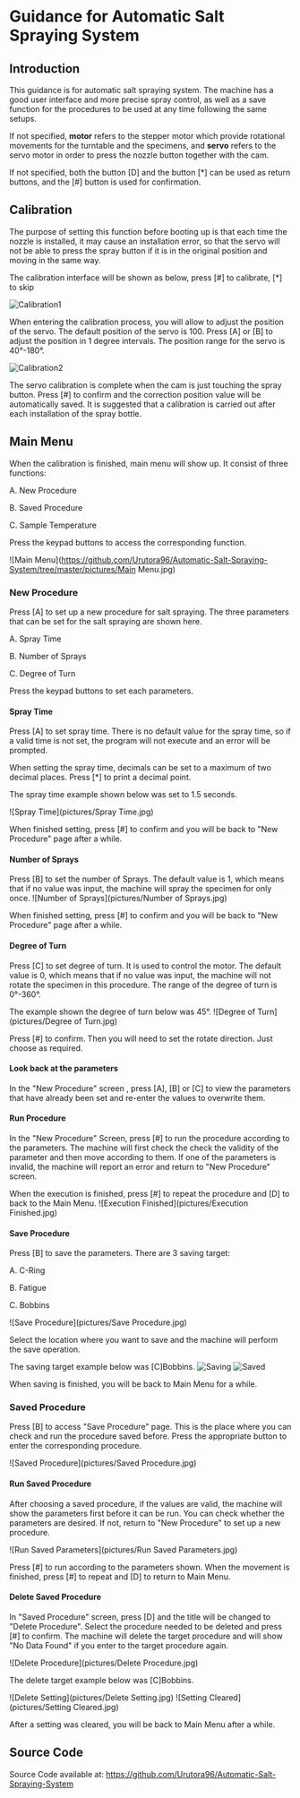 # Guidance for Automatic Salt Spraying System

## Introduction

This guidance is for automatic salt spraying system. The machine has a good user interface and more precise spray control, as well as a save function for the procedures to be used at any time following the same setups.

If not specified, **motor** refers to the stepper motor which provide rotational movements for the turntable and the specimens, and **servo** refers to the servo motor in order to press the nozzle button together with the cam.

If not specified, both the button [D]  and the button [*] can be used as return buttons, and the [#] button is used for confirmation.

## Calibration

The purpose of setting this function before booting up is that each time the nozzle is installed, it may cause an installation error, so that the servo will not be able to press the spray button if it is in the original position and moving in the same way.

The calibration interface will be shown as below, press [#] to calibrate, [*] to skip

![Calibration1](https://github.com/Urutora96/Automatic-Salt-Spraying-System/tree/master/pictures/Calibration1.jpg)

When entering the calibration process, you will allow to adjust the position of the servo. The default position of the servo is 100. Press [A] or [B] to adjust the position in 1 degree intervals. The position range for the servo is 40°-180°.

![Calibration2](https://github.com/Urutora96/Automatic-Salt-Spraying-System/tree/master/pictures/Calibration2.jpg)

The servo calibration is complete when the cam is just touching the spray button. Press [#] to confirm and the correction position value will be automatically saved. It is suggested that a calibration is carried out after each installation of the spray bottle.

## Main Menu

When the calibration is finished, main menu will show up. It consist of three functions:

A. New Procedure

B. Saved Procedure

C. Sample Temperature

Press the keypad buttons to access the corresponding function.

![Main Menu](https://github.com/Urutora96/Automatic-Salt-Spraying-System/tree/master/pictures/Main Menu.jpg)

### New Procedure

Press [A] to set up a new procedure for salt spraying. The three parameters that can be set for the salt spraying are shown here.

A. Spray Time

B. Number of Sprays

C. Degree of Turn

Press the keypad buttons to set each parameters.

#### Spray Time

Press [A] to set spray time. There is no default value for the spray time, so if a valid time is not set, the program will not execute and an error will be prompted.

When setting the spray time, decimals can be set to a maximum of two decimal places. Press [*] to print a decimal point.

The spray time example shown below was set to 1.5 seconds.

![Spray Time](pictures/Spray Time.jpg)

When finished setting, press [#] to confirm and you will be back to "New Procedure" page after a while.

#### Number of Sprays

Press [B] to set the number of Sprays. The default value is 1, which means that if no value was input, the machine will spray the specimen for only once.
![Number of Sprays](pictures/Number of Sprays.jpg)

When finished setting, press [#] to confirm and you will be back to "New Procedure" page after a while.

#### Degree of Turn

Press [C] to set degree of turn. It is used to control the motor. The default value is 0, which means that if no value was input, the machine will not rotate the specimen in this procedure. The range of the degree of turn is 0°-360°.

The example shown the degree of turn below was 45°.
![Degree of Turn](pictures/Degree of Turn.jpg)

Press [#] to confirm. Then you will need to set the rotate direction. Just choose as required.

#### Look back at the parameters

In the "New Procedure" screen , press [A], [B] or [C] to view the parameters that have already been set and re-enter the values to overwrite them.

#### Run Procedure

In the "New Procedure" Screen, press [#] to run the procedure according to the parameters. The machine will first check the check the validity of the parameter and then move according to them. If one of the parameters is invalid, the machine will report an error and return to "New Procedure" screen.

When the execution is finished, press [#] to repeat the procedure and [D] to back to the Main Menu. 
![Execution Finished](pictures/Execution Finished.jpg)

#### Save Procedure

Press [B] to save the parameters. There are 3 saving target:

A. C-Ring

B. Fatigue

C. Bobbins

![Save Procedure](pictures/Save Procedure.jpg)

Select the location where you want to save and the machine will perform the save operation.

The saving target example below was [C]Bobbins.
![Saving](pictures/Saving.jpg)
![Saved](pictures/Saved.jpg)

When saving is finished, you will be back to Main Menu for a while.

### Saved Procedure

Press [B] to access "Save Procedure" page. This is the place where you can check and run the procedure saved before. Press the appropriate button to enter the corresponding procedure.

![Saved Procedure](pictures/Saved Procedure.jpg)

#### Run Saved Procedure

After choosing a saved procedure, if the values are valid, the machine will show the parameters first before it can be run. You can check whether the parameters are desired. If not, return to "New Procedure" to set up a new procedure.

![Run Saved Parameters](pictures/Run Saved Parameters.jpg)

Press [#] to run according to the parameters shown. When the movement is finished, press [#] to repeat and [D] to return to Main Menu.

#### Delete Saved Procedure

In "Saved Procedure" screen, press [D] and the title will be changed to "Delete Procedure". Select the procedure needed to be deleted and press [#] to confirm. The machine will delete the target procedure and will show "No Data Found" if you enter to the target procedure again.

![Delete Procedure](pictures/Delete Procedure.jpg)

The delete target example below was [C]Bobbins.

![Delete Setting](pictures/Delete Setting.jpg)
![Setting Cleared](pictures/Setting Cleared.jpg)

After a setting was cleared, you will be back to Main Menu after a while.

## Source Code

Source Code available at: https://github.com/Urutora96/Automatic-Salt-Spraying-System
